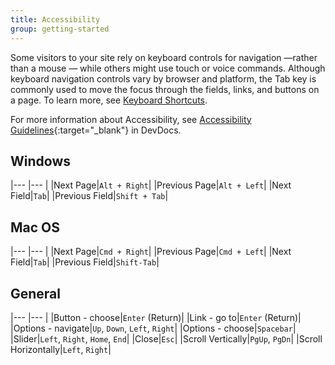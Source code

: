 ```yaml
---
title: Accessibility
group: getting-started
---
```


Some visitors to your site rely on keyboard controls for navigation —rather than a mouse — while others might use touch or voice commands. Although keyboard navigation controls vary by browser and platform, the Tab key is commonly used to move the focus through the fields, links, and buttons on a page. To learn more, see [Keyboard Shortcuts][1].

For more information about Accessibility, see [Accessibility Guidelines][2]{:target="_blank"} in DevDocs.

## Windows

|--- |--- |
|Next Page|`Alt + Right`|
|Previous Page|`Alt + Left`|
|Next Field|`Tab`|
|Previous Field|`Shift + Tab`|

## Mac OS

|--- |--- |
|Next Page|`Cmd + Right`|
|Previous Page|`Cmd + Left`|
|Next Field|`Tab`|
|Previous Field|`Shift-Tab`|

## General

|--- |--- |
|Button - choose|`Enter` (Return)|
|Link - go to|`Enter` (Return)|
|Options - navigate|`Up`, `Down`, `Left`, `Right`|
|Options - choose|`Spacebar`|
|Slider|`Left`, `Right`, `Home`, `End`|
|Close|`Esc`|
|Scroll Vertically|`PgUp`, `PgDn`|
|Scroll Horizontally|`Left`, `Right`|

[1]: https://en.wikipedia.org/wiki/Table_of_keyboard_shortcuts
[2]: https://devdocs.magento.com/guides/v2.3/pattern-library/general/accessibilityguideline/accessibilityGuideline.html
